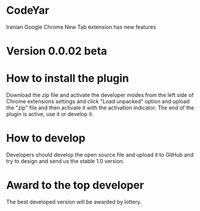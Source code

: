 # CodeYar
Iranian Google Chrome New Tab extension has new features
# Version 0.0.02 beta
# How to install the plugin
Download the zip file and activate the developer modes from the left side of Chrome extensions settings and click "Load unpacked" option and upload the "zip" file and then activate it with the activation indicator.
The end of the plugin is active, use it or develop it.
# How to develop
Developers should develop the open source file and upload it to GitHub and try to design and send us the stable 1.0 version.
# Award to the top developer
The best developed version will be awarded by lottery.
